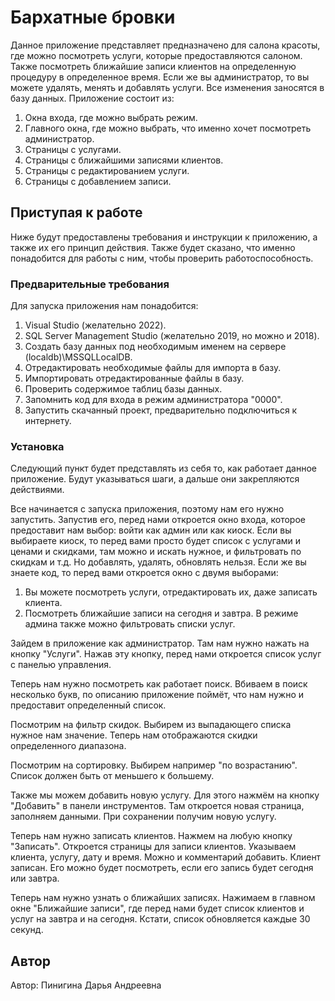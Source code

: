 # Бархатные бровки

Данное приложение представляет предназначено для салона красоты, где можно посмотреть услуги, которые предоставляются салоном. Также посмотреть ближайшие записи клиентов на определенную процедуру в определенное время. Если же вы администратор, то вы можете удалять, менять и добавлять услуги. Все изменения заносятся в базу данных.
Приложение состоит из:
1. Окна входа, где можно выбрать режим.
2. Главного окна, где можно выбрать, что именно хочет посмотреть администратор.
3. Страницы с услугами.
4. Страницы с ближайшими записями клиентов.
5. Страницы с редактированием услуги.
6. Страницы с добавлением записи.

## Приступая к работе

Ниже будут предоставлены требования и инструкции к приложению, а также их его принцип действия. Также будет сказано, что именно понадобится для работы с ним, чтобы проверить работоспособность.

### Предварительные требования

Для запуска приложения нам понадобится:
1. Visual Studio (желательно 2022).
2. SQL Server Management Studio (желательно 2019, но можно и 2018).
3. Создать базу данных под необходимым именем на сервере (localdb)\MSSQLLocalDB.
4. Отредактировать необходимые файлы для импорта в базу.
5. Импортировать отредактированные файлы в базу.
6. Проверить содержимое таблиц базы данных.
7. Запомнить код для входа в режим администратора "0000".
8. Запустить скачанный проект, предварительно подключиться к интернету.

### Установка

Следующий пункт будет представлять из себя то, как работает данное приложение. Будут указываться шаги, а дальше они закрепляются действиями.

Все начинается с запуска приложения, поэтому нам его нужно запустить.
Запустив его, перед нами откроется окно входа, которое предоставит нам выбор: войти как админ или как киоск. Если вы выбираете киоск, то перед вами просто будет список с услугами и ценами и скидками, там можно и искать нужное, и фильтровать по скидкам и т.д. Но добавлять, удалять, обновлять нельзя.
Если же вы знаете код, то перед вами откроется окно с двумя выборами:
1. Вы можете посмотреть услуги, отредактировать их, даже записать клиента.
2. Посмотреть ближайшие записи на сегодня и завтра.
В режиме админа также можно фильтровать списки услуг.

Зайдем в приложение как администратор. Там нам нужно нажать на кнопку "Услуги".
Нажав эту кнопку, перед нами откроется список услуг с панелью управления.

Теперь нам нужно посмотреть как работает поиск.
Вбиваем в поиск несколько букв, по описанию приложение поймёт, что нам нужно и предоставит определенный список.

Посмотрим на фильтр скидок.
Выбирем из выпадающего списка нужное нам значение. Теперь нам отображаются скидки определенного диапазона.

Посмотрим на сортировку.
Выбирем например "по возрастанию". Список должен быть от меньшего к большему.

Также мы можем добавить новую услугу.
Для этого нажмём на кнопку "Добавить" в панели инструментов. Там откроется новая страница, заполняем данными. При сохранении получим новую услугу.

Теперь нам нужно записать клиентов.
Нажмем на любую кнопку "Записать". Откроется страницы для записи клиентов. Указываем клиента, услугу, дату и время. Можно и комментарий добавить.
Клиент записан. Его можно будет посмотреть, если его запись будет сегодня или завтра.

Теперь нам нужно узнать о ближайших записях.
Нажимаем в главном окне "Ближайшие записи", где перед нами будет список клиентов и услуг на завтра и на сегодня.
Кстати, список обновляется каждые 30 секунд.

## Автор

Автор: Пинигина Дарья Андреевна

